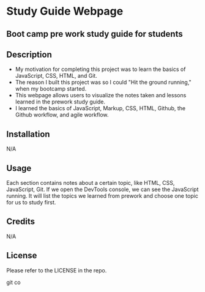 # Study Guide Webpage
## Boot camp pre work study guide for students

## Description

- My motivation for completing this project was to learn the basics of JavaScript, CSS, HTML, and Git. 
- The reason I built this project was so I could "Hit the ground running," when my bootcamp started. 
- This webpage allows users to visualize the notes taken and lessons learned in the prework study guide.
- I learned the basics of JavaScript, Markup, CSS, HTML, Github, the Github workflow, and agile workflow. 

## Installation

N/A

## Usage

Each section contains notes about a certain topic, like HTML, CSS, JavaScript, Git. If we open the DevTools console, we can see the JavaScript running. It will list the topics we learned from prework and choose one topic for us to study first.

## Credits

N/A

## License

Please refer to the LICENSE in the repo.



git co